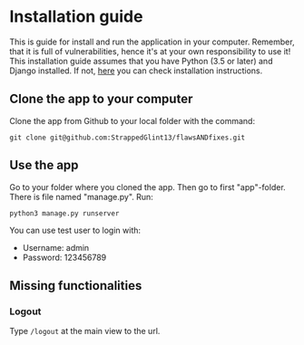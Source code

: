 # Installation guide

This is guide for install and run the application in your computer. Remember, that it is full of vulnerabilities, hence it's at your own responsibility to use it! This installation guide assumes that you have Python (3.5 or later) and Django installed. If not, [here](https://cybersecuritybase.mooc.fi/installation-guide) you can check installation instructions. 

## Clone the app to your computer 

Clone the app from Github to your local folder with the command:

`git clone git@github.com:StrappedGlint13/flawsANDfixes.git`

## Use the app

Go to your folder where you cloned the app. Then go to first "app"-folder. There is file named "manage.py". Run:

`python3 manage.py runserver`

You can use test user to login with:

-   Username: admin
-   Password: 123456789

## Missing functionalities

### Logout

Type `/logout` at the main view to the url. 